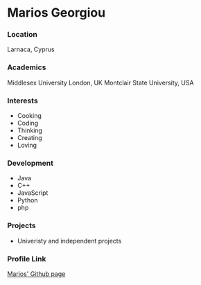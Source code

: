 # Marios Georgiou

### Location

Larnaca, Cyprus

### Academics

Middlesex University London, UK
Montclair State University, USA

### Interests

- Cooking
- Coding
- Thinking
- Creating
- Loving

### Development

- Java
- C++
- JavaScript
- Python
- php

### Projects

- Univeristy and independent projects

### Profile Link

[Marios' Github page](https://github.com/MariosGeorgiou)
